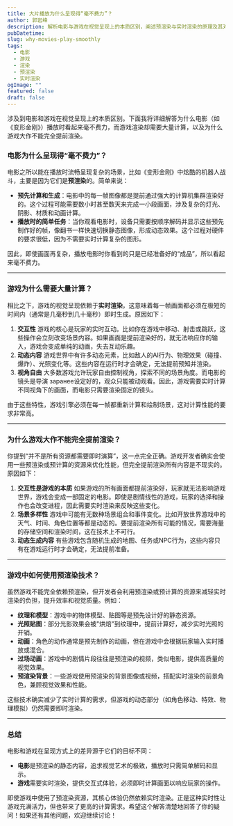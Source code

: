 ```yaml
---
title: 大片播放为什么呈现得“毫不费力”？
author: 郭岩峰
description: 解析电影与游戏在视觉呈现上的本质区别，阐述预渲染与实时渲染的原理及其对性能的影响。
pubDatetime: 
slug: why-movies-play-smoothly
tags:
  - 电影
  - 游戏
  - 渲染
  - 预渲染
  - 实时渲染
ogImage: ""
featured: false
draft: false
---
```


涉及到电影和游戏在视觉呈现上的本质区别。下面我将详细解答为什么电影（如《变形金刚》）播放时看起来毫不费力，而游戏渲染却需要大量计算，以及为什么游戏大作不能完全提前渲染。



### 电影为什么呈现得“毫不费力”？



电影之所以能在播放时流畅呈现复杂的场景，比如《变形金刚》中炫酷的机器人战斗，主要是因为它们是**预渲染**的。简单来说：



- **预先计算和生成**：电影中的每一帧图像都是提前通过强大的计算机集群渲染好的。这个过程可能需要数小时甚至数天来完成一小段画面，涉及复杂的灯光、阴影、材质和动画计算。
- **播放时的简单任务**：当你观看电影时，设备只需要按顺序解码并显示这些预先制作好的帧，像翻书一样快速切换静态图像，形成动态效果。这个过程对硬件的要求很低，因为不需要实时计算复杂的图形。

因此，即使画面再复杂，播放电影时你看到的只是已经准备好的“成品”，所以看起来毫不费力。



------

### 游戏为什么需要大量计算？



相比之下，游戏的视觉呈现依赖于**实时渲染**，这意味着每一帧画面都必须在极短的时间内（通常是几毫秒到几十毫秒）即时生成。原因如下：



1. **交互性**
    游戏的核心是玩家的实时互动。比如你在游戏中移动、射击或跳跃，这些操作会立刻改变场景内容。如果画面是提前渲染好的，就无法响应你的输入，游戏会变成单纯的动画，失去互动乐趣。
2. **动态内容**
    游戏世界中有许多动态元素，比如敌人的AI行为、物理效果（碰撞、爆炸）、光照变化等。这些内容在运行时才会确定，无法提前预知并渲染。
3. **视角自由**
    大多数游戏允许玩家自由控制视角，探索不同的场景角度。而电影的镜头是导演 заранее设定好的，观众只能被动观看。因此，游戏需要实时计算不同视角下的画面，而电影只需要渲染固定的镜头。

由于这些特性，游戏引擎必须在每一帧都重新计算和绘制场景，这对计算性能的要求非常高。



------

### 为什么游戏大作不能完全提前渲染？



你提到“并不是所有资源都需要即时演算”，这一点完全正确。游戏开发者确实会使用一些预渲染或预计算的资源来优化性能，但完全提前渲染所有内容是不现实的。原因如下：



1. **交互性是游戏的本质**
    如果游戏的所有画面都提前渲染好，玩家就无法影响游戏世界，游戏会变成一部固定的电影。即使是剧情线性的游戏，玩家的选择和操作也会改变进程，因此需要实时渲染来反映这些变化。
2. **场景多样性**
    游戏中可能有无数种场景组合和事件变化。比如开放世界游戏中的天气、时间、角色位置等都是动态的。要提前渲染所有可能的情况，需要海量的存储空间和渲染时间，这在技术上不可行。
3. **动态生成内容**
    有些游戏包含随机生成的地图、任务或NPC行为，这些内容只有在游戏运行时才会确定，无法提前准备。

------

### 游戏中如何使用预渲染技术？



虽然游戏不能完全依赖预渲染，但开发者会利用预渲染或预计算的资源来减轻实时渲染的负担，提升效率和视觉质量。例如：



- **纹理和模型**：游戏中的物体模型、贴图等是预先设计好的静态资源。
- **光照贴图**：部分光影效果会被"烘焙"到纹理中，提前计算好，减少实时光照的开销。
- **动画**：角色的动作通常是预先制作的动画，但在游戏中会根据玩家输入实时播放或混合。
- **过场动画**：游戏中的剧情片段往往是预渲染的视频，类似电影，提供高质量的视觉效果。
- **预渲染背景**：一些游戏使用预渲染的背景图像或视频，搭配实时渲染的前景角色，兼顾视觉效果和性能。

这些技术确实减少了实时计算的需求，但游戏的动态部分（如角色移动、特效、物理模拟）仍然需要即时渲染。



------

### 总结



电影和游戏在呈现方式上的差异源于它们的目标不同：



- **电影**是预渲染的静态内容，追求视觉艺术的极致，播放时只需简单解码和显示。
- **游戏**需要实时渲染，提供交互式体验，必须即时计算画面以响应玩家的操作。

即使游戏中使用了预渲染资源，其核心体验仍然依赖实时渲染。正是这种实时性让游戏充满活力，但也带来了更高的计算需求。希望这个解答清楚地回答了你的疑问！如果还有其他问题，欢迎继续讨论！
